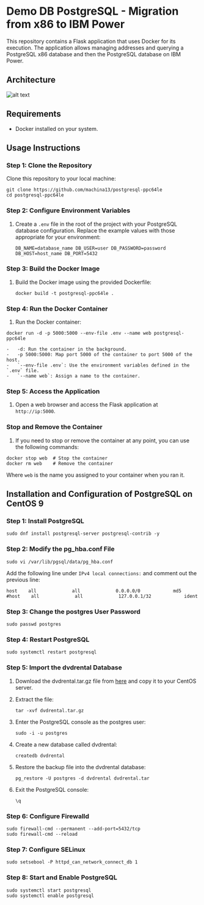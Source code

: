 Demo DB PostgreSQL - Migration from x86 to IBM Power
====================================================

This repository contains a Flask application that uses Docker for its execution. The application allows managing addresses and querying a PostgreSQL x86 database and then the PostgreSQL database on IBM Power.

Architecture
------------

![alt text](https://i.ibb.co/B4K8KbQ/CPT2408061128-1237x544.gif)


Requirements
------------

-   Docker installed on your system.

Usage Instructions
------------------

### Step 1: Clone the Repository

Clone this repository to your local machine:


```
git clone https://github.com/machina13/postgresql-ppc64le
cd postgresql-ppc64le
```

### Step 2: Configure Environment Variables

1.  Create a `.env` file in the root of the project with your PostgreSQL database configuration. Replace the example values with those appropriate for your environment:


    `DB_NAME=database_name
    DB_USER=user
    DB_PASSWORD=password
    DB_HOST=host_name
    DB_PORT=5432`

### Step 3: Build the Docker Image

1.  Build the Docker image using the provided Dockerfile:


    `docker build -t postgresql-ppc64le .`

### Step 4: Run the Docker Container

1.  Run the Docker container:

```
docker run -d -p 5000:5000 --env-file .env --name web postgresql-ppc64le
```

    -   -d: Run the container in the background.
    -   -p 5000:5000: Map port 5000 of the container to port 5000 of the host.
    -   `--env-file .env`: Use the environment variables defined in the `.env` file.
    -   `--name web`: Assign a name to the container.

### Step 5: Access the Application

1.  Open a web browser and access the Flask application at `http://ip:5000`.

### Stop and Remove the Container

1.  If you need to stop or remove the container at any point, you can use the following commands:

```
docker stop web  # Stop the container
docker rm web    # Remove the container
```

Where `web` is the name you assigned to your container when you ran it.

Installation and Configuration of PostgreSQL on CentOS 9
--------------------------------------------------------

### Step 1: Install PostgreSQL


`sudo dnf install postgresql-server postgresql-contrib -y`

### Step 2: Modify the pg_hba.conf File


`sudo vi /var/lib/pgsql/data/pg_hba.conf`

Add the following line under `IPv4 local connections:` and comment out the previous line:


```
host    all             all             0.0.0.0/0            md5
#host    all             all             127.0.0.1/32            ident
```

### Step 3: Change the postgres User Password


`sudo passwd postgres`

### Step 4: Restart PostgreSQL


`sudo systemctl restart postgresql`

### Step 5: Import the dvdrental Database

1.  Download the dvdrental.tar.gz file from [here](https://www.postgresqltutorial.com/wp-content/uploads/2019/05/dvdrental.zip) and copy it to your CentOS server.

2.  Extract the file:


    `tar -xvf dvdrental.tar.gz`

3.  Enter the PostgreSQL console as the postgres user:


    `sudo -i -u postgres`

4.  Create a new database called dvdrental:


    `createdb dvdrental`

5.  Restore the backup file into the dvdrental database:


    `pg_restore -U postgres -d dvdrental dvdrental.tar`

6.  Exit the PostgreSQL console:


    `\q`

### Step 6: Configure Firewalld


```
sudo firewall-cmd --permanent --add-port=5432/tcp
sudo firewall-cmd --reload
```

### Step 7: Configure SELinux

```
sudo setsebool -P httpd_can_network_connect_db 1
```

### Step 8: Start and Enable PostgreSQL

```
sudo systemctl start postgresql
sudo systemctl enable postgresql
```
